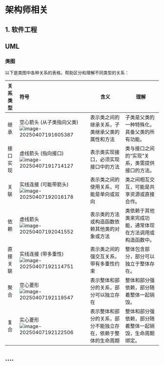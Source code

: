# 架构师相关

## 1. 软件工程

## UML

### 类图

以下是类图中各种关系的表格，帮助区分和理解不同类型的关系：

| 关系类型 | 符号                                                                                           | 含义                             | 理解                            |
|:-----|:---------------------------------------------------------------------------------------------|--------------------------------|-------------------------------|
| 继承   | 空心箭头 (从子类指向父类)![image-20250407191605387](/images/design-pattern/image-20250407191605387.png) | 表示类之间的继承关系，子类继承父类的属性和方法        | 子类是父类的一种特殊化，具备父类的所有功能。        |
| 接口实现 | 虚线箭头 (指向接口)![image-20250407191714127](/images/design-pattern/image-20250407191714127.png)     | 表示类实现接口，必须实现接口中的方法             | 类与接口之间的“实现”关系，类需提供接口的方法。      |
| 关联   | 实线连接 (可能带箭头)![image-20250407192016178](/images/design-pattern/image-20250407192016178.png)    | 表示类之间的使用关系，可能是单向或双向            | 类之间相互交互，可能是共享资源或直接合作。         |
| 依赖   | 虚线箭头![image-20250407192041552](/images/design-pattern/image-20250407192041552.png)            | 表示类的方法或构造函数依赖其他类的对象或方法         | 类依赖于其他类来完成功能，通常体现在方法调用或构造函数中。 |
| 直接关联 | 实线连接 (带多重性)![image-20250407192114751](/images/design-pattern/image-20250407192114751.png)     | 表示类之间的强交互关系，带有多重性约束            | 整体包含部分，部分可以独立于整体存在。           |
| 聚合   | 空心菱形![image-20250407192119547](/images/design-pattern/image-20250407192119547.png)            | 表示整体和部分的关系，部分可以独立存在            | 整体和部分强依赖，部分随着整体一起销毁。          |
| 复合   | 实心菱形![image-20250407192122506](/images/design-pattern/image-20250407192122506.png)            | 表示整体和部分的关系，部分不能独立存在，依赖于整体的生命周期 | 整体和部分强依赖，部分随着整体一起销毁，生命周期绑定。   |

## ....
